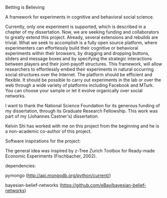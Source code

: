 Betting is Believing

A framework for experiments in cognitive and behavioral social science.

Currently, only one experiment is supported, which is described in a chapter of my dissertation. Now, we are seeking funding and collaborators to greatly extend this project. Already, several extensions and rebuilds are trivial. What we seek to accomplish is a fully open source platform, where experimenters can effortlessly build their cognitive or behavioral experiments within their browsers, by dragging and dropping buttons, sliders and message boxes and by specifying the strategic interactions between players and their joint-payoff structures. This framework, will allow researchers to effortlessly embed their experiments in natural occurring social structures over the Internet. The platform should be efficient and flexible. It should be possible to carry out experiments in the lab or over the web through a wide variety of platforms including Facebook and MTurk. You can choose your sample or let it evolve organically over social networks.

I want to thank the National Science Foundation for its generous funding of my dissertation, through its Graduate Research Fellowship. This work was part of my (Johannes Castner's) dissertation.

Kelvin Shi has worked with me on this project from the beginning and he is a non-academic co-author of this project.

Software inspirations for the project:

The general idea was inspired by z-Tree Zurich Toolbox for Ready-made Economic Experiments (Fischbacher, 2002).

dependencies: 

pymongo (http://api.mongodb.org/python/current/)

bayesian-belief-networks (https://github.com/eBay/bayesian-belief-networks)
